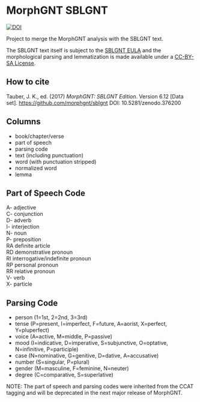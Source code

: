 MorphGNT SBLGNT
===============

[![DOI](https://zenodo.org/badge/1039950.svg)](https://zenodo.org/badge/latestdoi/1039950)

Project to merge the MorphGNT analysis with the SBLGNT text.

The SBLGNT text itself is subject to the [SBLGNT EULA](http://sblgnt.com/license/)
and the morphological parsing and lemmatization is made available under a
[CC-BY-SA License](http://creativecommons.org/licenses/by-sa/3.0/).

How to cite
-----------

Tauber, J. K., ed. (2017) _MorphGNT: SBLGNT Edition_. Version 6.12 [Data set]. https://github.com/morphgnt/sblgnt DOI: 10.5281/zenodo.376200


Columns
-------

 * book/chapter/verse
 * part of speech
 * parsing code
 * text (including punctuation)
 * word (with punctuation stripped)
 * normalized word
 * lemma

Part of Speech Code
-------------------

A- adjective  
C- conjunction  
D- adverb  
I- interjection  
N- noun  
P- preposition  
RA definite article  
RD demonstrative pronoun  
RI interrogative/indefinite pronoun  
RP personal pronoun  
RR relative pronoun  
V- verb  
X- particle  

Parsing Code
------------

 * person (1=1st, 2=2nd, 3=3rd)
 * tense (P=present, I=imperfect, F=future, A=aorist, X=perfect, Y=pluperfect)
 * voice (A=active, M=middle, P=passive)
 * mood (I=indicative, D=imperative, S=subjunctive, O=optative, N=infinitive, P=participle)
 * case (N=nominative, G=genitive, D=dative, A=accusative)
 * number (S=singular, P=plural)
 * gender (M=masculine, F=feminine, N=neuter)
 * degree (C=comparative, S=superlative)

NOTE: The part of speech and parsing codes were inherited from the CCAT tagging and will be deprecated in the next major release of MorphGNT.
